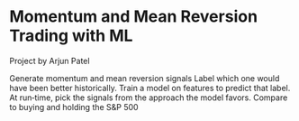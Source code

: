 # Momentum and Mean Reversion Trading with ML 

Project by Arjun Patel

Generate momentum and mean reversion signals
Label which one would have been better historically.
Train a model on features to predict that label.
At run‐time, pick the signals from the approach the model favors.
Compare to buying and holding the S&P 500
